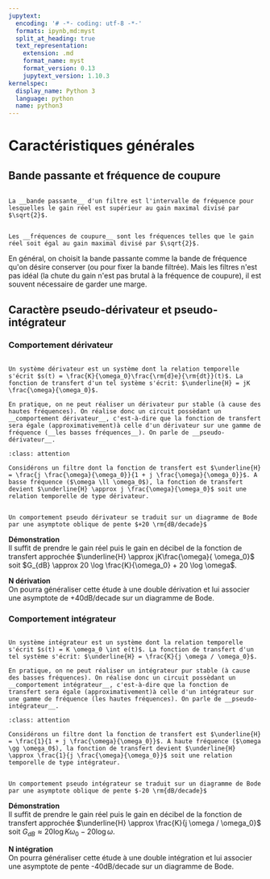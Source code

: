 ```yaml
---
jupytext:
  encoding: '# -*- coding: utf-8 -*-'
  formats: ipynb,md:myst
  split_at_heading: true
  text_representation:
    extension: .md
    format_name: myst
    format_version: 0.13
    jupytext_version: 1.10.3
kernelspec:
  display_name: Python 3
  language: python
  name: python3
---
```

# Caractéristiques générales

## Bande passante et fréquence de coupure

````{important} __Définition : Bande passante__

La __bande passante__ d'un filtre est l'intervalle de fréquence pour lesquelles le gain réel est supérieur au gain maximal divisé par $\sqrt{2}$.

````

````{important} __Définition : Fréquence de coupure__

Les __fréquences de coupure__ sont les fréquences telles que le gain réel soit égal au gain maximal divisé par $\sqrt{2}$.

````


En général, on choisit la bande passante comme la bande de fréquence qu'on désire conserver (ou pour fixer la bande filtrée). Mais les filtres n'est pas idéal (la chute du gain n'est pas brutal à la fréquence de coupure), il est souvent nécessaire de garder une marge.


## Caractère pseudo-dérivateur et pseudo-intégrateur

### Comportement dérivateur

````{important} __Fondamental : Comportement dérivateur__

Un système dérivateur est un système dont la relation temporelle s'écrit $s(t) = \frac{K}{\omega_0}\frac{\rm{d}e}{\rm{dt}}(t)$. La fonction de transfert d'un tel système s'écrit: $\underline{H} = jK \frac{\omega}{\omega_0}$.

En pratique, on ne peut réaliser un dérivateur pur stable (à cause des hautes fréquences). On réalise donc un circuit possèdant un __comportement dérivateur__, c'est-à-dire que la fonction de transfert sera égale (approximativement)à celle d'un dérivateur sur une gamme de fréquence (__les basses fréquences__). On parle de __pseudo-dérivateur__.

````

````{admonition} Exercice Exemple de filtre pseudo-dérivateur
:class: attention

Considérons un filtre dont la fonction de transfert est $\underline{H} = \frac{j \frac{\omega}{\omega_0}}{1 + j \frac{\omega}{\omega_0}}$. A basse fréquence ($\omega \ll \omega_0$), la fonction de transfert devient $\underline{H} \approx j \frac{\omega}{\omega_0}$ soit une relation temporelle de type dérivateur.

````

````{important} __Fondamental : Asymptote sur un diagramme de Bode__

Un comportement pseudo dérivateur se traduit sur un diagramme de Bode par une asymptote oblique de pente $+20 \rm{dB/decade}$

````


__Démonstration__  
Il suffit de prendre le gain réel puis le gain en décibel de la fonction de transfert approchée $\underline{H} \approx jK\frac{\omega}{ \omega_0}$ soit $G_{dB} \approx 20 \log \frac{K}{\omega_0} + 20 \log \omega$.



__N dérivation__  
On pourra généraliser cette étude à une double dérivation et lui associer une asymptote de +40dB/decade sur un diagramme de Bode.


### Comportement intégrateur

````{important} __Fondamental : Comportement intégrateur__

Un système intégrateur est un système dont la relation temporelle s'écrit $s(t) = K \omega_0 \int e(t)$. La fonction de transfert d'un tel système s'écrit: $\underline{H} = \frac{K}{j \omega / \omega_0}$.

En pratique, on ne peut réaliser un intégrateur pur stable (à cause des basses fréquences). On réalise donc un circuit possèdant un __comportement intégrateur__, c'est-à-dire que la fonction de transfert sera égale (approximativement)à celle d'un intégrateur sur une gamme de fréquence (les hautes fréquences). On parle de __pseudo-intégrateur__.

````

````{admonition} Exercice Exemple de filtre pseudo-intégrateur
:class: attention

Considérons un filtre dont la fonction de transfert est $\underline{H} = \frac{1}{1 + j \frac{\omega}{\omega_0}}$. A haute fréquence ($\omega \gg \omega_0$), la fonction de transfert devient $\underline{H} \approx \frac{1}{j \frac{\omega}{\omega_0}}$ soit une relation temporelle de type intégrateur.

````

````{important} __Fondamental : Asymptote sur un diagramme de Bode__

Un comportement pseudo intégrateur se traduit sur un diagramme de Bode par une asymptote oblique de pente $-20 \rm{dB/decade}$

````


__Démonstration__  
Il suffit de prendre le gain réel puis le gain en décibel de la fonction de transfert approchée $\underline{H} \approx \frac{K}{j \omega / \omega_0}$ soit $G_{dB} \approx 20 \log K\omega_0 - 20 \log \omega$.



__N intégration__  
On pourra généraliser cette étude à une double intégration et lui associer une asymptote de pente -40dB/decade sur un diagramme de Bode.


